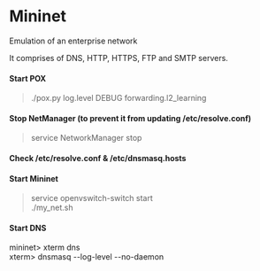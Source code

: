 # Mininet
Emulation of an enterprise network

It comprises of DNS, HTTP, HTTPS, FTP and SMTP servers.

#### Start POX
> ./pox.py log.level DEBUG forwarding.l2_learning

#### Stop NetManager (to prevent it from updating /etc/resolve.conf)
> service NetworkManager stop

#### Check /etc/resolve.conf & /etc/dnsmasq.hosts

#### Start Mininet
> service openvswitch-switch start\
> ./my_net.sh

#### Start DNS
mininet> xterm dns\
xterm> dnsmasq --log-level --no-daemon
